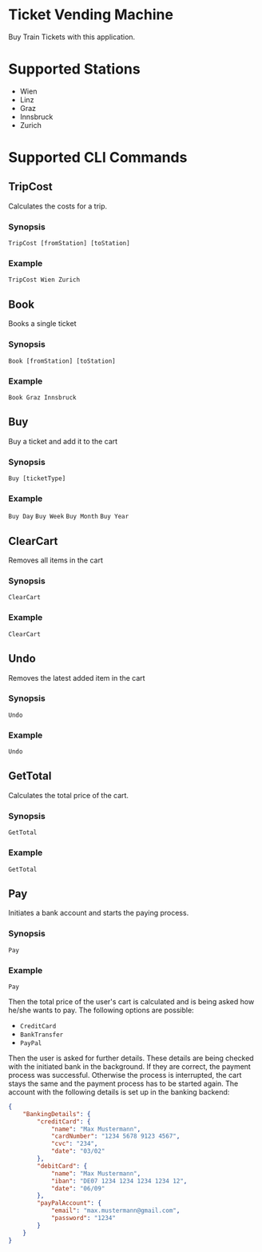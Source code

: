 # Ticket Vending Machine

Buy Train Tickets with this application.

# Supported Stations
* Wien
* Linz
* Graz
* Innsbruck
* Zurich

# Supported CLI Commands

## TripCost
Calculates the costs for a trip.
### Synopsis
`TripCost [fromStation] [toStation]`
### Example
`TripCost Wien Zurich`

## Book
Books a single ticket

### Synopsis
`Book [fromStation] [toStation]`
### Example
`Book Graz Innsbruck`


## Buy
Buy a ticket and add it to the cart

### Synopsis
`Buy [ticketType]`
### Example
`Buy Day`
`Buy Week`
`Buy Month`
`Buy Year`

## ClearCart
Removes all items in the cart

### Synopsis
`ClearCart`
### Example
`ClearCart`

## Undo
Removes the latest added item in the cart

### Synopsis
`Undo`
### Example
`Undo`

## GetTotal
Calculates the total price of the cart.

### Synopsis
`GetTotal`
### Example
`GetTotal`

## Pay
Initiates a bank account and starts the paying process.

### Synopsis
`Pay`
### Example
`Pay`

Then the total price of the user's cart is calculated and is being asked how he/she wants to pay. The following options are possible:
- `CreditCard`
- `BankTransfer`
- `PayPal`

Then the user is asked for further details. These details are being checked with the initiated bank in the background. If they are correct, the payment process was successful. Otherwise the process is interrupted, the cart stays the same and the payment process has to be started again. The account with the following details is set up in the banking backend:

```json
{
    "BankingDetails": {
        "creditCard": {
            "name": "Max Mustermann",
            "cardNumber": "1234 5678 9123 4567",
            "cvc": "234",
            "date": "03/02"
        },
        "debitCard": {
            "name": "Max Mustermann",
            "iban": "DE07 1234 1234 1234 1234 12",
            "date": "06/09"
        },
        "payPalAccount": {
            "email": "max.mustermann@gmail.com",
            "password": "1234"
        }
    }
}
```